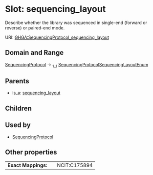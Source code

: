 
# Slot: sequencing_layout


Describe whether the library was sequenced in single-end (forward or reverse) or paired-end mode.

URI: [GHGA:SequencingProtocol_sequencing_layout](https://w3id.org/GHGA/SequencingProtocol_sequencing_layout)


## Domain and Range

[SequencingProtocol](SequencingProtocol.md) &#8594;  <sub>1..1</sub> [SequencingProtocolSequencingLayoutEnum](SequencingProtocolSequencingLayoutEnum.md)

## Parents

 *  is_a: [sequencing_layout](sequencing_layout.md)

## Children


## Used by

 * [SequencingProtocol](SequencingProtocol.md)

## Other properties

|  |  |  |
| --- | --- | --- |
| **Exact Mappings:** | | NCIT:C175894 |

